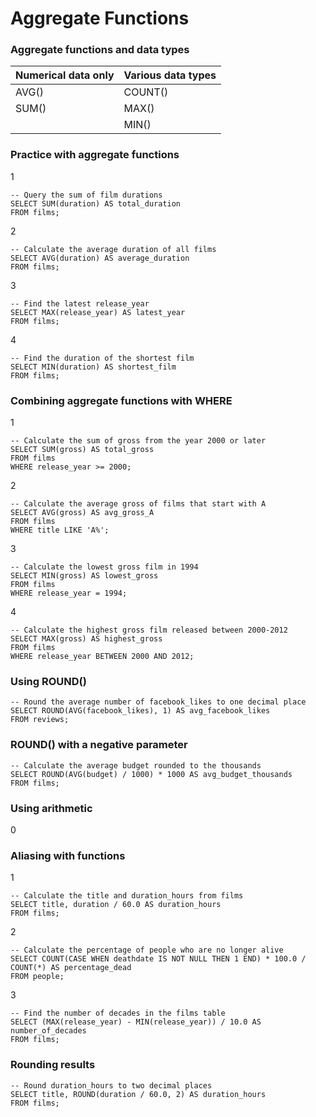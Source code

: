 ﻿

# Aggregate Functions

### Aggregate functions and data types


| Numerical data only | Various data types | 
| ------------------- | ------------------ |
|AVG()                | COUNT()            | 
|SUM()                | MAX()              | 
|                     | MIN()              |


### Practice with aggregate functions


1
```
-- Query the sum of film durations
SELECT SUM(duration) AS total_duration
FROM films;
```

2
```
-- Calculate the average duration of all films
SELECT AVG(duration) AS average_duration
FROM films;
```

3
```
-- Find the latest release_year
SELECT MAX(release_year) AS latest_year
FROM films;
```

4
```
-- Find the duration of the shortest film
SELECT MIN(duration) AS shortest_film
FROM films;
```

### Combining aggregate functions with WHERE

1
```
-- Calculate the sum of gross from the year 2000 or later
SELECT SUM(gross) AS total_gross
FROM films
WHERE release_year >= 2000;
```

2
```
-- Calculate the average gross of films that start with A
SELECT AVG(gross) AS avg_gross_A
FROM films
WHERE title LIKE 'A%';
```

3
```
-- Calculate the lowest gross film in 1994
SELECT MIN(gross) AS lowest_gross
FROM films
WHERE release_year = 1994;
```

4
```
-- Calculate the highest gross film released between 2000-2012
SELECT MAX(gross) AS highest_gross
FROM films
WHERE release_year BETWEEN 2000 AND 2012;
```

### Using ROUND()

```
-- Round the average number of facebook_likes to one decimal place
SELECT ROUND(AVG(facebook_likes), 1) AS avg_facebook_likes
FROM reviews;
```

### ROUND() with a negative parameter

```
-- Calculate the average budget rounded to the thousands
SELECT ROUND(AVG(budget) / 1000) * 1000 AS avg_budget_thousands
FROM films;
```

### Using arithmetic
 0

### Aliasing with functions

1
```
-- Calculate the title and duration_hours from films
SELECT title, duration / 60.0 AS duration_hours
FROM films;
```

2
```
-- Calculate the percentage of people who are no longer alive
SELECT COUNT(CASE WHEN deathdate IS NOT NULL THEN 1 END) * 100.0 / COUNT(*) AS percentage_dead
FROM people;
```

3
```
-- Find the number of decades in the films table
SELECT (MAX(release_year) - MIN(release_year)) / 10.0 AS number_of_decades
FROM films;
```

### Rounding results

```
-- Round duration_hours to two decimal places
SELECT title, ROUND(duration / 60.0, 2) AS duration_hours
FROM films;
```
